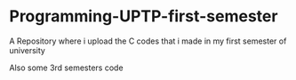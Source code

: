 # Programming-UPTP-first-semester
A Repository where i upload the C codes that i made in my first semester of university

Also some 3rd semesters code

